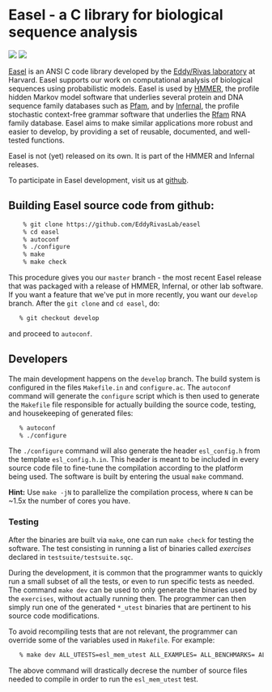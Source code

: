 # Easel - a C library for biological sequence analysis

[![](https://travis-ci.org/EddyRivasLab/easel.svg?branch=develop)](https://travis-ci.org/EddyRivasLab/easel)
![](http://img.shields.io/badge/license-BSD-brightgreen.svg)

[Easel](http://bioeasel.org) is an ANSI C code library developed by
the [Eddy/Rivas laboratory](http://eddylab.org) at Harvard. Easel
supports our work on computational analysis of biological sequences
using probabilistic models. Easel is used by
[HMMER](http://hmmer.org), the profile hidden Markov model software
that underlies several protein and DNA sequence family databases such
as [Pfam](http://pfam.xfam.org), and by
[Infernal](http://eddylab.org/infernal), the profile stochastic
context-free grammar software that underlies the
[Rfam](http://rfam.xfam.org) RNA family database. Easel aims to make
similar applications more robust and easier to develop, by providing a
set of reusable, documented, and well-tested functions.

Easel is not (yet) released on its own. It is part of the HMMER and
Infernal releases.

To participate in Easel development, visit us at
[github](https://github.com/EddyRivasLab/easel).


## Building Easel source code from github:

```bash
    % git clone https://github.com/EddyRivasLab/easel
    % cd easel
    % autoconf
    % ./configure
    % make
    % make check
```

This procedure gives you our `master` branch - the most recent Easel
release that was packaged with a release of HMMER, Infernal, or other
lab software. If you want a feature that we've put in more recently,
you want our `develop` branch. After the `git clone` and `cd easel`,
do:

```bash
   % git checkout develop
```

and proceed to `autoconf`.

## Developers

The main development happens on the `develop` branch.
The build system is configured in the files `Makefile.in` and `configure.ac`.
The `autoconf` command will generate the `configure` script which is then used
to generate the `Makefile` file responsible for actually building the source
code, testing, and housekeeping of generated files:

```bash
   % autoconf
   % ./configure
```

The `./configure` command will also generate the header `esl_config.h` from
the template `esl_config.h.in`.
This header is meant to be included in every source code file to fine-tune
the compilation according to the platform being used.
The software is built by entering the usual `make` command.

**Hint:** Use `make -jN` to parallelize the compilation process, where `N` can
be ~1.5x the number of cores you have.

### Testing

After the binaries are built via `make`, one can run `make check` for testing
the software.
The test consisting in running a list of binaries called _exercises_ declared
in `testsuite/testsuite.sqc`.

During the development, it is common that the programmer wants to quickly run
a small subset of all the tests, or even to run specific tests as needed.
The command `make dev` can be used to only generate the binaries used by the
`exercises`, without actually running then.
The programmer can then simply run one of the generated `*_utest` binaries 
that are pertinent to his source code modifications.

To avoid recompiling tests that are not relevant, the programmer can override some
of the variables used in `Makefile`. For example:

```bash
   % make dev ALL_UTESTS=esl_mem_utest ALL_EXAMPLES= ALL_BENCHMARKS= ALL_EXPERIMENTS= PROGS=
```

The above command will drastically decrese the number of source files needed
to compile in order to run the `esl_mem_utest` test.

